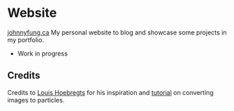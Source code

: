 # Website
[johnnyfung.ca](https://www.johnnyfung.ca)
My personal website to blog and showcase some projects in my portfolio.
- Work in progress



## Credits
Credits to [Louis Hoebregts](https://github.com/Mamboleoo) for his inspiration and [tutorial](https://codepen.io/Mamboleoo/post/how-to-convert-an-image-into-particles) on converting images to particles. 
